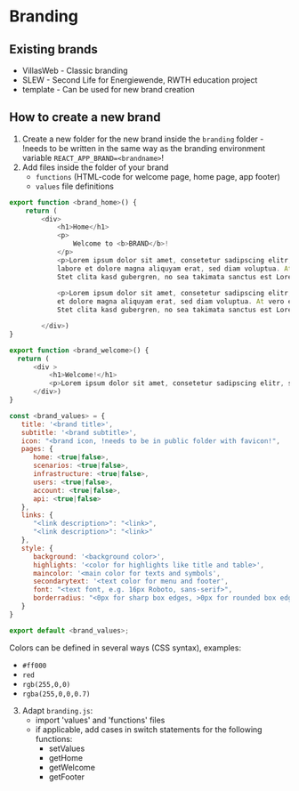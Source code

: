 # Branding

## Existing brands

* VillasWeb - Classic branding
* SLEW - Second Life for Energiewende, RWTH education project
* template - Can be used for new brand creation

## How to create a new brand

1. Create a new folder for the new brand inside the `branding` folder - !needs to be written in the same way as the branding environment variable `REACT_APP_BRAND=<brandname>`!
2. Add files inside the folder of your brand 
    * `functions` (HTML-code for welcome page, home page, app footer)
    * `values` file definitions

```js
export function <brand_home>() {
    return (
        <div>
            <h1>Home</h1>
            <p>
                Welcome to <b>BRAND</b>!
            </p>
            <p>Lorem ipsum dolor sit amet, consetetur sadipscing elitr, sed diam nonumy eirmod tempor invidunt ut 
            labore et dolore magna aliquyam erat, sed diam voluptua. At vero eos et accusam et justo duo dolores et ea rebum. 
            Stet clita kasd gubergren, no sea takimata sanctus est Lorem ipsum dolor sit amet.</p>
            
            <p>Lorem ipsum dolor sit amet, consetetur sadipscing elitr, sed diam nonumy eirmod tempor invidunt ut labore 
            et dolore magna aliquyam erat, sed diam voluptua. At vero eos et accusam et justo duo dolores et ea rebum. 
            Stet clita kasd gubergren, no sea takimata sanctus est Lorem ipsum dolor sit amet.</p>

        </div>)
}

export function <brand_welcome>() {
  return (
      <div >
          <h1>Welcome!</h1>
          <p>Lorem ipsum dolor sit amet, consetetur sadipscing elitr, sed diam nonumy eirmod tempor invidunt ut labore et dolore ...</p>
      </div>)
}
```

```js
const <brand_values> = {
   title: '<brand title>',
   subtitle: '<brand subtitle>',
   icon: "<brand icon, !needs to be in public folder with favicon!",
   pages: {
      home: <true|false>,
      scenarios: <true|false>,
      infrastructure: <true|false>,
      users: <true|false>,
      account: <true|false>,
      api: <true|false>
   },
   links: {
      "<link description>": "<link>",
      "<link description>": "<link>"
   },
   style: {
      background: '<background color>',
      highlights: '<color for highlights like title and table>',
      maincolor: '<main color for texts and symbols',
      secondarytext: '<text color for menu and footer',
      font: "<text font, e.g. 16px Roboto, sans-serif>",
      borderradius: "<0px for sharp box edges, >0px for rounded box edges>"
   }
}

export default <brand_values>;
```

Colors can be defined in several ways (CSS syntax), examples:

- `#ff000`
- `red`
- `rgb(255,0,0)`
- `rgba(255,0,0,0.7)`

3. Adapt `branding.js`:
    - import 'values' and 'functions' files
    - if applicable, add cases in switch statements for the following functions:
        - setValues
        - getHome
        - getWelcome
        - getFooter
